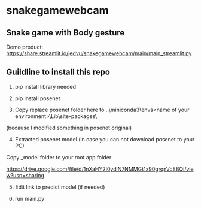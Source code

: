 # snakegamewebcam
## Snake game with Body gesture
Demo product: https://share.streamlit.io/jedvu/snakegamewebcam/main/main_streamlit.py

## Guildline to install this repo
1. pip install library needed

2. pip install posenet

3. Copy replace posenet folder here to ..\miniconda3\envs\<name of your environment>\Lib\site-packages\

(because I modified something in posenet original)

4. Extracted posenet model (in case you can not download posenet to your PC)

Copy _model folder to your root app folder

https://drive.google.com/file/d/1nXaHY2I0ydlN7NMMGt1x90grqnVcEBQi/view?usp=sharing

5. Edit link to predict model (if needed)

6. run main.py



